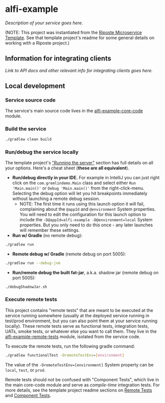 # alfi-example

_Description of your service goes here._

(NOTE: This project was instantiated from the 
[Riposte Microservice Template](https://github.com/Nike-Inc/riposte-microservice-template).
See that template project's readme for some general details on working with a Riposte project.) 

## Information for integrating clients

_Link to API docs and other relevant info for integrating clients goes here._

## Local development

### Service source code

The service's main source code lives in the [alfi-example-core-code](alfi-example-core-code)
module.

### Build the service

```bash
./gradlew clean build
``` 

### Run/debug the service locally

The template project's 
["Running the server"](https://github.com/Nike-Inc/riposte-microservice-template#running_the_server)
section has full details on all your options. Here's a cheat sheet (**these are all equivalent**).

* **Run/debug directly in your IDE.** For example in IntelliJ you can just right click on the `com.gremlindemo.Main` class and 
select either `Run 'Main.main()'` or `Debug 'Main.main()'` from the right-click-menu. Selecting the debug option will 
let you hit breakpoints immediately without launching a remote debug session.
    + NOTE: The first time it runs using this launch option it will fail, complaining about the `@appId` and 
    `@environment` System properties. You will need to edit the configuration for this launch option to include the 
    `-D@appId=alfi-example -D@environment=local` System properties. But you only need to do this 
    once - any later launches will remember these settings.
* **Run w/ Gradle** (no remote debug):

```bash
./gradlew run
```

* **Remote debug w/ Gradle** (remote debug on port 5005):

```bash
./gradlew run --debug-jvm
```

* **Run/remote debug the built fat-jar**, a.k.a. shadow jar (remote debug on port 5005):

```bash
./debugShadowJar.sh
``` 

### Execute remote tests

This project contains "remote tests" that are meant to be executed at the service running somewhere (usually at the
deployed service running in test/prod environment, but you can also point them at your service running locally). These 
remote tests serve as functional tests, integration tests, UATs, smoke tests, or whatever else you want to call them. 
They live in the [alfi-example-remote-tests](alfi-example-remote-tests) module,
isolated from the service code.

To execute the remote tests, run the following gradle command: 

```bash
./gradlew functionalTest -DremoteTestEnv=[environment]
```

The value of the `-DremoteTestEnv=[environment]` System property can be `local`, `test`, or `prod`.

Remote tests should not be confused with "Component Tests", which live in the main core-code module and serve as
_compile-time_ integration tests. For more details, see the template project readme sections on 
[Remote Tests](https://github.com/Nike-Inc/riposte-microservice-template#remote_tests) and 
[Component Tests](https://github.com/Nike-Inc/riposte-microservice-template#component_tests). 
